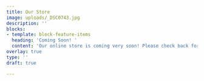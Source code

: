 ```yaml
---
title: Our Store
image: uploads/_DSC0743.jpg
description: ''
blocks:
- template: block-feature-items
  heading: 'Coming Soon! '
  content: 'Our online store is coming very soon! Please check back for updates! '
overlay: true
type: ''
draft: true

---
```

